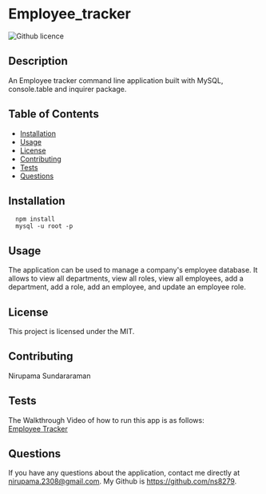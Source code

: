 # Employee_tracker
![Github licence](http://img.shields.io/badge/license-MIT-blue.svg)
  
  ## Description
  An Employee tracker command line application built with MySQL, console.table and inquirer package.

  ## Table of Contents
  * [Installation](#installation)
  * [Usage](#usage)
  * [License](#license)
  * [Contributing](#contributing)
  * [Tests](#tests)
  * [Questions](#questions)
  
  ## Installation 
      npm install
      mysql -u root -p

  ## Usage
  The application can be used to manage a company's employee database. It allows to view all departments, view all roles, view all employees, add a department, add a role, add an employee, and update an employee role.
   
  ## License
  This project is licensed under the MIT.

  ## Contributing
  Nirupama Sundararaman

  ## Tests
   The Walkthrough Video of how to run this app is as follows:
    </br>
  [Employee Tracker](https://drive.google.com/file/d/1gCYAOOFblIqz6ZcDGrFlTZ-7KwRDg2sT/view) 
        
  ## Questions
  If you have any questions about the application, contact me directly at nirupama.2308@gmail.com. My Github is https://github.com/ns8279.